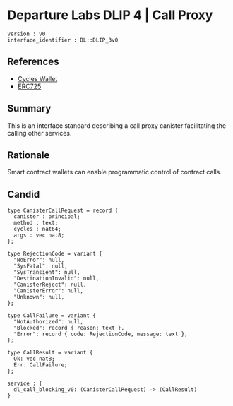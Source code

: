 # Departure Labs DLIP 4 | Call Proxy

```
version : v0
interface_identifier : DL::DLIP_3v0
```

## References
- [Cycles Wallet](https://github.com/dfinity/cycles-wallet) 
- [ERC725](https://github.com/ethereum/EIPs/issues/725)

## Summary
This is an interface standard describing a call proxy canister facilitating the calling other services.

## Rationale
Smart contract wallets can enable programmatic control of contract calls. 

## Candid
```candid
type CanisterCallRequest = record {
  canister : principal;
  method : text;
  cycles : nat64;
  args : vec nat8;
};

type RejectionCode = variant {
  "NoError": null,
  "SysFatal": null,
  "SysTransient": null,
  "DestinationInvalid": null,
  "CanisterReject": null,
  "CanisterError": null,
  "Unknown": null,
};

type CallFailure = variant {
  "NotAuthorized": null,
  "Blocked": record { reason: text },
  "Error": record { code: RejectionCode, message: text },
};

type CallResult = variant {
  Ok: vec nat8;
  Err: CallFailure;
};

service : {
  dl_call_blocking_v0: (CanisterCallRequest) -> (CallResult)
}
```





















